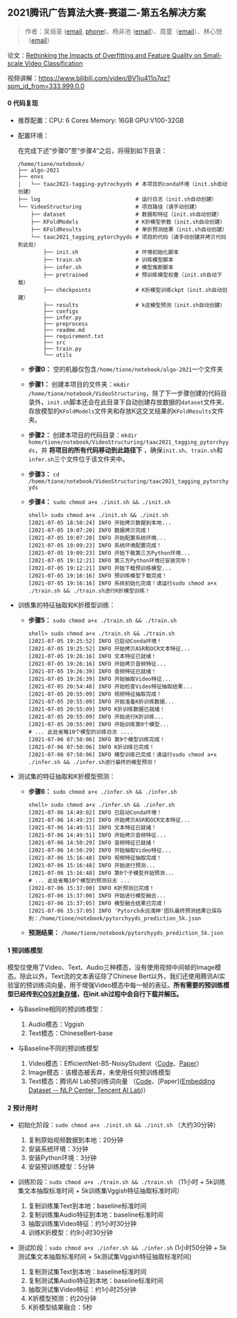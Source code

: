 ## 2021腾讯广告算法大赛-赛道二-第五名解决方案

> 作者：吴烜圣 ([email](wuxsmail@163.com), [phone](13036864606))、杨非池 ([email](feichi.yang@usc.edu)）、周童（[email](zhoutong0322@163.com)）、林心悦（[email](xl9yr@virginia.edu)）

论文：[Rethinking the Impacts of Overfitting and Feature Quality on Small-scale Video Classification](https://dl.acm.org/doi/abs/10.1145/3474085.3479226)

视频讲解：https://www.bilibili.com/video/BV1ju411o7qz?spm_id_from=333.999.0.0

#### 0 代码复现

* 推荐配置：CPU: 6 Cores  Memory: 16GB  GPU:V100-32GB

* 配置环境：

  在完成下述“步骤0”至“步骤4”之后，将得到如下目录：

  ```shell
  /home/tione/notebook/
  ├── algo-2021
  ├── envs                            
  │   └── taac2021-tagging-pytrochyyds # 本项目的conda环境（init.sh自动创建）
  ├── log                              # 运行日志（init.sh自动创建）
  └── VideoStructuring                 # 项目路径（请手动创建）
      ├── dataset                      # 数据和特征（init.sh自动创建）
      ├── KFoldModels                  # K折模型参数（init.sh自动创建）
      ├── KFoldResults                 # 单折预测结果（init.sh自动创建）
      └── taac2021_tagging_pytorchyyds # 项目的代码（请手动创建并拷贝代码到此处）
          ├── init.sh                  # 环境初始化脚本
          ├── train.sh                 # 训练模型脚本
          ├── infer.sh                 # 模型推断脚本
          ├── pretrained               # 预训练模型权重（init.sh自动下载）
          ├── checkpoints              # K折模型训练ckpt（init.sh自动创建）
          ├── results                  # k这模型预测（init.sh自动创建）
          ├── configs
          ├── infer.py
          ├── preprocess
          ├── readme.md
          ├── requirement.txt     
          ├── src
          ├── train.py
          └── utils
  ```

  * **步骤0：** 空的机器仅包含`/home/tione/notebook/algo-2021`一个文件夹

  * **步骤1：** 创建本项目的文件夹：`mkdir /home/tione/notebook/VideoStructuring`，除了下一步骤创建的代码目录外，`init.sh`脚本还会在此目录下自动创建存放数据的`dataset`文件夹、存放模型的`KFoldModels`文件夹和存放K这交叉结果的`KFoldResults`文件夹。

  * **步骤2：** 创建本项目的代码目录：`mkdir home/tione/notebook/VideoStructuring/taac2021_tagging_pytorchyyds`，并 **将项目的所有代码移动到此路径下** ，确保`init.sh`、`train.sh`和`infer.sh`三个文件位于该文件夹中。

  * **步骤3：** `cd /home/tione/notebook/VideoStructuring/taac2021_tagging_pytorchyyds`

  * **步骤4：** `sudo chmod a+x ./init.sh && ./init.sh`

    ```shell
    shell> sudo chmod a+x ./init.sh && ./init.sh
    [2021-07-05 18:50:24] INFO 开始拷贝数据到本地...
    [2021-07-05 19:07:20] INFO 数据拷贝完成！
    [2021-07-05 19:07:20] INFO 开始配置系统环境...
    [2021-07-05 19:09:23] INFO 系统环境配置完成！
    [2021-07-05 19:09:23] INFO 开始下载第三方Python环境...
    [2021-07-05 19:12:21] INFO 第三方Python环境已安装完毕！
    [2021-07-05 19:12:21] INFO 开始下载预训练模型...
    [2021-07-05 19:16:16] INFO 预训练模型下载完成！
    [2021-07-05 19:16:16] INFO 系统初始化完成！请运行sudo chmod a+x ./train.sh && ./train.sh进行K折模型训练！
    ```

* 训练集的特征抽取和K折模型训练：
  * **步骤5：** `sudo chmod a+x ./train.sh && ./train.sh`
  
    ```shell
    shell> sudo chmod a+x ./train.sh && ./train.sh
    [2021-07-05 19:25:52] INFO 已启动Conda环境！
    [2021-07-05 19:25:52] INFO 开始拷贝ASR和OCR文本特征...
    [2021-07-05 19:26:16] INFO 文本特征已就绪！
    [2021-07-05 19:26:16] INFO 开始拷贝音频特征...
    [2021-07-05 19:26:39] INFO 音频特征已就绪！
    [2021-07-05 19:26:39] INFO 开始抽取Video特征...
    [2021-07-05 20:54:48] INFO 开始检查Video特征抽取结果...
    [2021-07-05 20:55:09] INFO 视频特征抽取完成！
    [2021-07-05 20:55:09] INFO 开始准备K折训练数据...
    [2021-07-05 20:55:09] INFO K折训练数据已就绪！
    [2021-07-05 20:55:09] INFO 开始进行K折训练...
    [2021-07-05 20:55:09] INFO 开始训练第0个模型...
    # ... 此处省略10个模型的训练日志 ....
    [2021-07-06 07:50:06] INFO 第9个模型训练完成！
    [2021-07-06 07:50:06] INFO K折训练已完成！
    [2021-07-06 07:50:06] INFO 模型训练已完成！请运行sudo chmod a+x ./infer.sh && ./infer.sh进行最终的模型预测！
    ```
  
* 测试集的特征抽取和K折模型预测：
  * **步骤6：** `sudo chmod a+x ./infer.sh && ./infer.sh`
  
    ```shell
    shell> sudo chmod a+x ./infer.sh && ./infer.sh
    [2021-07-06 14:49:02] INFO 已启动Conda环境！
    [2021-07-06 14:49:23] INFO 开始拷贝ASR和OCR文本特征...
    [2021-07-06 14:49:51] INFO 文本特征已就绪！
    [2021-07-06 14:49:51] INFO 开始拷贝音频特征...
    [2021-07-06 14:50:29] INFO 音频特征已就绪！
    [2021-07-06 14:50:29] INFO 开始抽取Video特征...
    [2021-07-06 15:16:48] INFO 视频特征抽取完成！
    [2021-07-06 15:16:48] INFO 开始进行预测...
    [2021-07-06 15:16:48] INFO 第0个子模型开始预测...
    # ... 此处省略10个模型的预测日志 ...
    [2021-07-06 15:37:00] INFO K折预测已完成！
    [2021-07-06 15:37:00] INFO 开始进行模型融合...
    [2021-07-06 15:37:05] INFO 模型融合结果已完成！
    [2021-07-06 15:37:05] INFO 'Pytorch永远滴神'团队最终预测结果已保存到：/home/tione/notebook/pytorchyyds_prediction_5k.json
    ```
  
  * **预测结果：** `/home/tione/notebook/pytorchyyds_prediction_5k.json`

#### 1 预训练模型

​	   模型仅使用了Video、Text、Audio三种模态，没有使用视频中间帧的Image模态。除此以外，Text流的文本表征除了Chinese Bert以外，我们还使用腾讯AI实验室的预训练词向量，用于增强Video模态中每一帧的表征。**所有需要的预训练模型已经传到[COS对象存储](https://algo-tencent-2021-1256646044.cos.ap-guangzhou.myqcloud.com/pretrained_models/pretrained.zip)，在init.sh过程中会自行下载并解压。**

* 与Baseline相同的预训练模型：
  1. Audio模态：Vggish
  2. Text模态：ChineseBert-base

* 与Baseline不同的预训练模型
  1. Video模态：EfficientNet-B5-NoisyStudent（[Code](https://github.com/qubvel/efficientnet)、[Paper](https://arxiv.org/pdf/1905.11946.pdf)）
  2. Image模态：该模态被丢弃，未使用任何预训练模型
  3. Text模态：腾讯AI Lab预训练词向量 （[Code](https://ai.tencent.com/ailab/nlp/zh/embedding.html)、[Paper]([Embedding Dataset -- NLP Center, Tencent AI Lab](https://ai.tencent.com/ailab/nlp/zh/embedding.html))）

#### 2 预计用时

* 初始化阶段：`sudo chmod a+x ./init.sh && ./init.sh` （大约30分钟）
  1. 复制原始视频数据到本地：20分钟
  2. 安装系统环境：3分钟
  3. 安装Python环境：3分钟
  4. 安装预训练模型：5分钟
* 训练阶段：`sudo chmod a+x ./train.sh && ./train.sh` （11小时 + 5k训练集文本抽取标准时间 + 5k训练集Vggish特征抽取标准时间）
  1. 复制训练集Text到本地：baseline标准时间
  2. 复制训练集Audio特征到本地：baseline标准时间
  3. 抽取训练集Video特征：约1小时30分钟
  4. 训练K折模型：约9小时30分钟
* 测试阶段：`sudo chmod a+x ./infer.sh && ./infer.sh` (1小时50分钟 + 5k测试集文本抽取标准时间 + 5k测试集Vggish特征抽取标准时间)

  1. 复制测试集Text到本地：baseline标准时间
  2. 复制测试集Audio特征到本地：baseline标准时间
  3. 抽取测试集Video特征：约1小时25分钟
  4. K折模型预测：约20分钟
  5. K折模型结果融合：5秒

